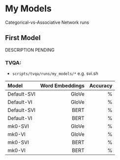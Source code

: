 # My Models
Categorical-vs-Associative Network runs

## First Model
DESCRIPTION PENDING

### TVQA:
* `scripts/tvqa/runs/my_models/*` e.g. svi.sh

Model       | Word Embeddings   | Accuracy
:--         | --:               | --:
Default-SVI | GloVe             | %
Default-VI  | GloVe             | %
Default-SVI | BERT              | %
Default-VI  | BERT              | %
mk0-SVI     | GloVe             | %
mk0-VI      | GloVe             | %
mk0-SVI     | BERT              | %
mk0-VI      | BERT              | %
